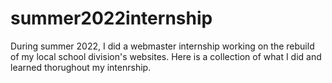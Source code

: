 # summer2022internship
During summer 2022, I did a webmaster internship working on the rebuild of my local school division's websites. Here is a collection of what I did and learned thorughout my intenrship. 
